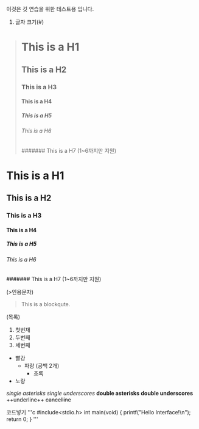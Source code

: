 이것은 깃 연습을 위한 테스트용 입니다.

1. 글자 크기(#)
> # This is a H1
> ## This is a H2
> ### This is a H3
> #### This is a H4
> ##### This is a H5
> ###### This is a H6
> ####### This is a H7 (1~6까지만 지원)
# This is a H1
## This is a H2
### This is a H3
#### This is a H4
##### This is a H5
###### This is a H6
####### This is a H7 (1~6까지만 지원)

(>인용문자)
> This is a blockqute.

(목록)
1. 첫번재 
2. 두번째
3. 세번째

- 빨강
  - 파랑 (공백 2개)
    - 초록
- 노랑

*single asterisks*
_single underscores_
**double asterisks**
__double underscores__
++underline++
~~cancelline~~

코드넣기
'''c
#include<stdio.h>
int main(void)
{
printf("Hello Interface!\n");
return 0;
}
'''

